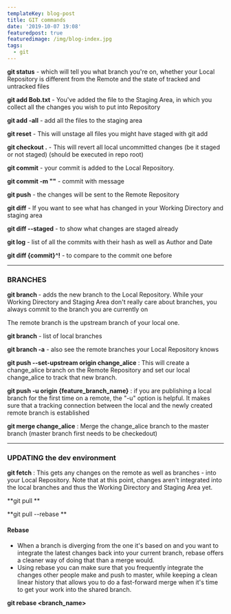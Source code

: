 ```yaml
---
templateKey: blog-post
title: GIT commands
date: '2019-10-07 19:08'
featuredpost: true
featuredimage: /img/blog-index.jpg
tags:
  - git
---
```

**git status** -  which will tell you what branch you're on, whether your Local Repository is different from the Remote and the state of tracked and untracked files

**git add Bob.txt** - You've added the file to the Staging Area, in which you collect all the changes you wish to put into Repository

**git add -all** - add all the files to the staging area

**git reset** - This will unstage all files you might have staged with git add

**git checkout .** - This will revert all local uncommitted changes (be it staged or not staged) (should be executed in repo root)

**git commit** - your commit is added to the Local Repository.

**git commit -m ""** - commit with message

**git push**  -  the changes will be sent to the Remote Repository

**git diff** - If you want to see what has changed in your Working Directory and staging area

**git diff --staged** - to show what changes are staged already 

**git log** - list of all the commits with their hash as well as Author and Date

**git diff {commit}^!** - to compare to the commit one before



****
### BRANCHES

**git branch <branch name>** - adds the new branch to the Local Repository.
While your Working Directory and Staging Area don't really care about branches, you always commit to the branch you are currently on

The remote branch is the upstream branch of your local one.

**git branch** - list of local branches

**git branch -a** - also see the remote branches your Local Repository knows

**git push --set-upstream origin change_alice** : This will create a change_alice branch on the Remote Repository and set our local change_alice to track that new branch.

**git push -u origin {feature_branch_name}** : if you are publishing a local branch for the first time on a remote, the "-u" option is helpful. It makes sure that a tracking connection between the local and the newly created remote branch is established

**git merge change_alice** : Merge the change_alice branch to the master branch (master branch first needs to be checkedout)
****
### UPDATING the dev environment

**git fetch** : This gets any changes on the remote as well as branches - into your Local Repository.
Note that at this point, changes aren't integrated into the local branches and thus the Working Directory and Staging Area yet.

**git pull**

**git pull --rebase**

#### Rebase
* When a branch is diverging from the one it's based on and you want to integrate the latest changes back into your current branch, rebase offers a cleaner way of doing that than a merge would.
* Using rebase you can make sure that you frequently integrate the changes other people make and push to master, while keeping a clean linear history that allows you to do a fast-forward merge when it's time to get your work into the shared branch.
	
**git rebase <branch_name>**
